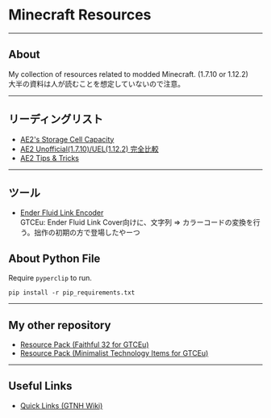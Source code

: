 
# Minecraft Resources

---

## About
My collection of resources related to modded Minecraft. (1.7.10 or 1.12.2)  
大半の資料は人が読むことを想定していないので注意。  

---

## リーディングリスト
- [AE2's Storage Cell Capacity](./AE2_StorageMath.md)
- [AE2 Unofficial(1.7.10)/UEL(1.12.2) 完全比較](./AE3_comparison.md)
- [AE2 Tips & Tricks](./AE2_TipsandTricks.md)

---

## ツール
- [Ender Fluid Link Encoder]()  
    GTCEu: Ender Fluid Link Cover向けに、文字列 => カラーコードの変換を行う。拙作の初期の方で登場したやーつ  

## About Python File
Require ```pyperclip``` to run.  
```
pip install -r pip_requirements.txt
```

---

## My other repository
- [Resource Pack (Faithful 32 for GTCEu)](https://github.com/ElMuTaun/GT-Faithful-32-CEu)
- [Resource Pack (Minimalist Technology Items for GTCEu)](https://github.com/ElMuTaun/Minimalist-Technology-CEu-items)

---

## Useful Links
- [Quick Links (GTNH Wiki)](https://gtnh.miraheze.org/wiki/Quick_Links)
